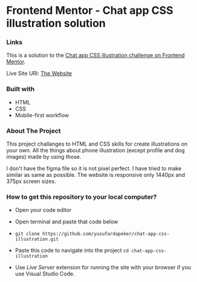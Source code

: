 # Frontend Mentor - Chat app CSS illustration solution

### Links

This is a solution to the [Chat app CSS illustration challenge on Frontend Mentor](https://www.frontendmentor.io/challenges/chat-app-css-illustration-O5auMkFqY).

Live Site URl: [The Website](https://chat-app-css-illustration5039.netlify.app/)

### Built with

- HTML
- CSS
- Mobile-first workflow

### About The Project

This project challanges to HTML and CSS skills for create illustrations on your own. All the things about phone illustration (except profile and dog images) made by using those.

I don't have the figma file so it is not pixel perfect. I have tried to make similar as same as possible. The website is responsive only 1440px and 375px screen sizes.

### How to get this repository to your local computer?

- Open your code editor
- Open terminal and paste that code below

- `git clone https://github.com/yusufardapeker/chat-app-css-illustration.git`

- Paste this code to navigate into the project `cd chat-app-css-illustration`

- Use _Live Server_ extension for running the site with your browser if you use Visual Studio Code.
